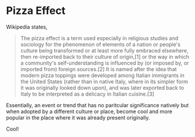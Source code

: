 # Pizza Effect

Wikipedia states,

> The pizza effect is a term used especially in religious studies and sociology
> for the phenomenon of elements of a nation or people's culture being
> transformed or at least more fully embraced elsewhere, then re-imported back
> to their culture of origin,[1] or the way in which a community's
> self-understanding is influenced by (or imposed by, or imported from) foreign
> sources.[2] It is named after the idea that modern pizza toppings were
> developed among Italian immigrants in the United States (rather than in native
> Italy, where in its simpler form it was originally looked down upon), and was
> later exported back to Italy to be interpreted as a delicacy in Italian
> cuisine.[3]

Essentially, an event or trend that has no paritcular significance natively but
when adopted by a different culture or place, become cool and more popular in
the place where it was already present originally.

Cool!
